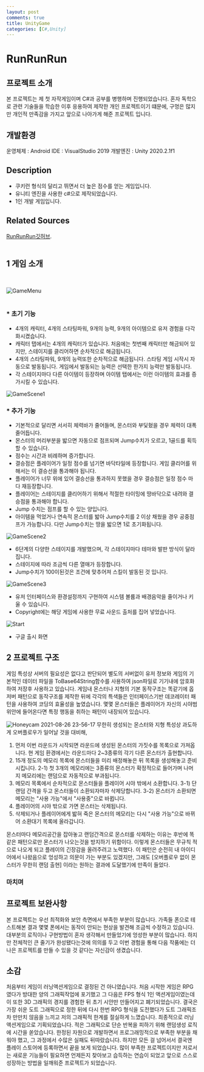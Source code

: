 ```yaml
---
layout: post
comments: true
title: UnityGame
categories: [C#,Unity]
---
```

# RunRunRun

## 프로젝트 소개
  본 프로젝트는 제 첫 자작게임이며 C#과 공부를 병행하며 진행되었습니다. 혼자 독학으로 관련 기술들을 학습한 이후 응용하여 제작한 개인 프로젝트이기 떄문에, 구멍은 많지만 개인적 만족감을 가지고 앞으로 나아가게 해준 프로젝트 입니다.
  
## 개발환경
  운영체제 : Android
  IDE : VisualStudio 2019
  개발엔진 : Unity 2020.2.1f1
  
## Description
*  쿠키런 형식의 달리고 뛰면서 더 높은 점수를 얻는 게임입니다.
*  유니티 엔진을 사용한 c#으로 제작되었습니다.
*  1인 개발 게임입니다.

## Related Sources

[RunRunRun깃허브](https://github.com/goldepond/RunBoyRun).
<br/>
<br/>

## 1 게임 소개
<br/>

![GameMenu](https://user-images.githubusercontent.com/37152976/114313345-1f8d7880-9b31-11eb-88f8-a8ac03d53e0d.gif)
<br/><br/>
### *  초기 기능
   *  4개의 캐릭터, 4개의 스타팅파워, 9개의 능력, 9개의 아이템으로 유저 경험을 다각화시켰습니다.
   *  캐릭터 탭에서는 4개의 캐릭터가 있습니다. 처음에는 첫번째 캐릭터만 해금되어 있지만, 스테이지를 클리어하면 순차적으로 해금됩니다.
   *  4개의 스타팅파워, 9개의 능력또한 순차적으로 해금됩니다. 스타팅  게임 시작시 자동으로 발동됩니다. 게임에서 발동되는 능력은 선택한 한가지 능력만 발동됩니다.
   *  각 스테이지마다 다른 아이템이 등장하며 아이템 탭에서는 이런 아이템의 효과를 증가시킬 수 있습니다.
   
   
![GameScene1](https://user-images.githubusercontent.com/37152976/114377965-329c5900-9bc2-11eb-8d93-76663f502447.gif)
### *  추가 기능
* 기본적으로 달리면 서서히 체력바가 줄어들며, 몬스터와 부딫혔을 경우 체력이 대폭 줄어듭니다.
* 몬스터의 머리부분을 밟으면 자동으로 점프되며 Jump수치가 오르고, 1골드를 획득할 수 있습니다.
* 점수는 시간과 비례하며 증가합니다.
* 결승점은 플레이어가 일정 점수를 넘기면 바닥타일에 등장합니다. 게임 클리어를 위해서는 이 결승선을 통과해야 됩니다.
* 플레이어가 너무 위에 있어 결승선을 통과하지 못했을 경우 결승점은 일정 점수 마다 재등장합니다.
* 플레이어는 스테이지를 클리어하기 위해서 적절한 타이밍에 땅바닥으로 내려와 결승점을 통과해야 합니다.
* Jump 수치는 점프를 할 수 있는 양입니다.
* 아이템을 먹었거나 연속적 몬스터를 밟아 Jump수치를 2 이상 채웠을 경우 공중점프가 가능합니다. 다만 Jump수치는 땅을 밟으면 1로 초기화됩니다.

![GameScene2](https://user-images.githubusercontent.com/37152976/114378064-4942b000-9bc2-11eb-8c65-d3beb8d3e54d.gif)

* 6단계의 다양한 스테이지를 개발했으며, 각 스테이지마다 테마와 발판 방식이 달라집니다. 
* 스테이지에 따라 조금씩 다른 열매가 등장합니다.
* Jump수치가 100이된것은 조건에 맞추어져 스킬이 발동된 것 입니다.

![GameScene3](https://user-images.githubusercontent.com/37152976/114378108-5790cc00-9bc2-11eb-85d4-9a29240a65d7.gif)


* 유저 인터페이스와 환경설정까지 구현하여 시스템 볼륨과 배경음악을 줄이거나 키울 수 있습니다.
* Copyright에는 해당 게임에 사용한 무료 사운드 출처를 집어 넣었습니다.


![Start](https://user-images.githubusercontent.com/37152976/115267226-e6c65280-a173-11eb-9273-a52e032e171c.png)

* 구글 출시 화면


## 2 프로젝트 구조
게임 특성상 서버의 필요성은 없다고 판단되어 별도의 서버없이 유저 정보와 게임의 기본적인 데이터 파일을 ToBase64String함수를 사용하여 json파일로 기기내에 암호화하여 저장후 사용하고 있습니다.
게임내 몬스터나 지형의 기본 동작구조는 똑같기에 옵저버 패턴으로 동작구조를 제작한 뒤에 각각의 특색들은 인터페이스기반 데코레이터 패턴을 사용하여 코딩의 효율성을 높였습니다.
몇몇 몬스터들은 플레이어가 자신의 시야범위안에 들어온다면 특정 행동을 취하는 패턴이 내장되어 있습니다.

![Honeycam 2021-08-26 23-56-17](https://user-images.githubusercontent.com/37152976/130986558-d6e5d1a8-5dfe-4415-912b-5a132a51fb69.gif)
무한히 생성되는 몬스터와 지형 특성상 과도하게 오버플로우가 일어날 것을 대비해, 
1) 먼저 이번 라운드가 시작되면 라운드에 생성된 몬스터의 가짓수를 목록으로 가져옵니다. 현 게임 환경에서는 라운드마다 2~3종류의 각기 다른 몬스터가 출현합니다.
2) 15개 정도의 메모리 목록에 몬스터들을 미리 배정해놓은 뒤 목록을 생성해놓고 준비시킵니다.
  2-1) 첫 3개의 메모리에는 3종류의 몬스터가 확정적으로 들어가며 나머지 메모리에는 랜덤으로 자동적으로 부과됩니다.
3) 메모리 목록에서 순차적으로 몬스터들을 플레이어 시야 밖에서 소환합니다. 
  3-1) 단 랜덤 간격을 두고 몬스터들이 소환되자마자 삭제당합니다.
  3-2) 몬스터가 소환되면 메모리는 "사용 가능"에서 "사용중"으로 바뀝니다.
4) 플레이어의 시야 밖으로 가면 몬스터는 삭제됩니다.
5) 삭제되거나 플레이어에게 밟혀 죽은 몬스터의 메모리는 다시 "사용 가능"으로 바뀌어 소환대기 목록에 올라갑니다.

몬스터마다 메모리공간을 잡아놓고 랜덤간격으로 몬스터를 삭제하는 이유는 후반에 똑같은 패턴으로만 몬스터가 나오는것을 방지하기 위함이다.
이렇게 몬스터들은 무규칙 적으로 나오게 되고 플레이의 긴장감을 올려주려고 노력했다.
이 패턴은 순전히 내 아이디어에서 나왔음으로 엉성하고 의문이 가는 부분도 있겠지만, 그래도 [오버플로우 없이 몬스터가 무한히 랜덤 출현] 이라는 원하는 결과에 도달했기에 만족이 들었다.


### 마치며

## 프로젝트 보완사항
 본 프로젝트는 우선 최적화와 보안 측면에서 부족한 부분이 많습니다. 가족들 폰으로 테스트해본 결과 몇몇 폰에서는 동작이 안되는 현상을 발견해 조금씩 수정하고 있습니다. 대부분의 로직이나 구현방법이 혼자 생각해서 만들었기에 엉성한 부분이 많습니다. 하지만 전체적인 큰 줄기가 완성됐다는것에 의의를 두고 이번 경험을 통해 다음 작품에는 더 나은 프로젝트를 만들 수 있을 것 같다는 자신감이 생겼습니다.
 
 ## 소감
 처음부터 게임이 러닝액션게임으로 결정된 건 아니였습니다. 처음 시작한 게임은 RPG였다가 방대한 양의 그래픽작업에 포기했고 그 다음은 FPS 형식 1인 액션게임이였는데 이 또한 3D 그래픽의 경지를 경험한 뒤 초기 시안만 만들어지고 폐기되었습니다. 결국은 가장 쉬운 도트 그래픽으로 정한 뒤에 다시 한번 RPG 형식을 도전했다가 도트 그래픽조차 만만치 않음을 느끼고 저의 그래픽적 한계를 절실하게 느꼈습니다. 
 최종적으로 러닝액션게임으로 기획되었습니다. 적은 그래픽으로 단순 반복을 피하기 위해 랜덤생성 로직에 시간을 쏟았습니다. 한정된 자원으로 개발하면서 프로그래밍적으로 부족한 부분을 채워야 했고, 그 과정에서 수많은 실패도 뒤따랐습니다. 하지만 모든 걸 넘어서서 결국엔 플레이 스토어에 등록하면서 끝을 보게 되었습니다. 
 많이 부족한 프로젝트이지만 저로서는 새로운 기능들이 필요하면 언제든지 찾아보고 습득하는 연습이 되었고 앞으로 스스로 성장하는 방법을 일깨워준 프로젝트가 되었습니다.




   
   
   
   



